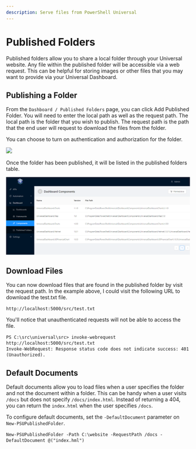 ```yaml
---
description: Serve files from PowerShell Universal
---
```


# Published Folders

Published folders allow you to share a local folder through your Universal website. Any file within the published folder will be accessible via a web request. This can be helpful for storing images or other files that you may want to provide via your Universal Dashboard.

## Publishing a Folder

From the `Dashboard / Published Folders` page, you can click Add Published Folder. You will need to enter the local path as well as the request path. The local path is the folder that you wish to publish. The request path is the path that the end user will request to download the files from the folder.

You can choose to turn on authentication and authorization for the folder.

![](https://github.com/ironmansoftware/universal-docs/tree/f9bbd5b16eec8502456cad78419a36af3172a317/.gitbook/assets/image%20%2899%29%20%281%29.png)

Once the folder has been published, it will be listed in the published folders table.

![](../.gitbook/assets/image%20%28100%29.png)

## Download Files

You can now download files that are found in the published folder by visit the request path. In the example above, I could visit the following URL to download the test.txt file.

```http
http://localhost:5000/src/test.txt
```

You'll notice that unauthenticated requests will not be able to access the file.

```text
PS C:\src\universal\src> invoke-webrequest http://localhost:5000/src/test.txt
Invoke-WebRequest: Response status code does not indicate success: 401 (Unauthorized).
```

## Default Documents

Default documents allow you to load files when a user specifies the folder and not the document within a folder. This can be handy when a user visits `/docs` but does not specify `/docs/index.html`. Instead of returning a 404, you can return the `index.html` when the user specifies `/docs`.

To configure default documents, set the `-DefaultDocument` parameter on `New-PSUPublishedFolder`.

```text
New-PSUPublishedFolder -Path C:\website -RequestPath /docs -DefaultDocument @("index.hml")
```

